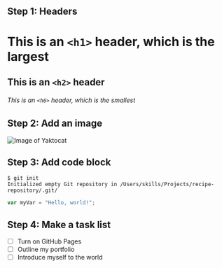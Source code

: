 ## Step 1: Headers
# This is an `<h1>` header, which is the largest

## This is an `<h2>` header

###### This is an `<h6>` header, which is the smallest

## Step 2: Add an image
![Image of Yaktocat](https://octodex.github.com/images/yaktocat.png)

## Step 3: Add code block
```
$ git init
Initialized empty Git repository in /Users/skills/Projects/recipe-repository/.git/
```

``` javascript
var myVar = "Hello, world!";
```

## Step 4: Make a task list
- [ ] Turn on GitHub Pages
- [ ] Outline my portfolio
- [ ] Introduce myself to the world
